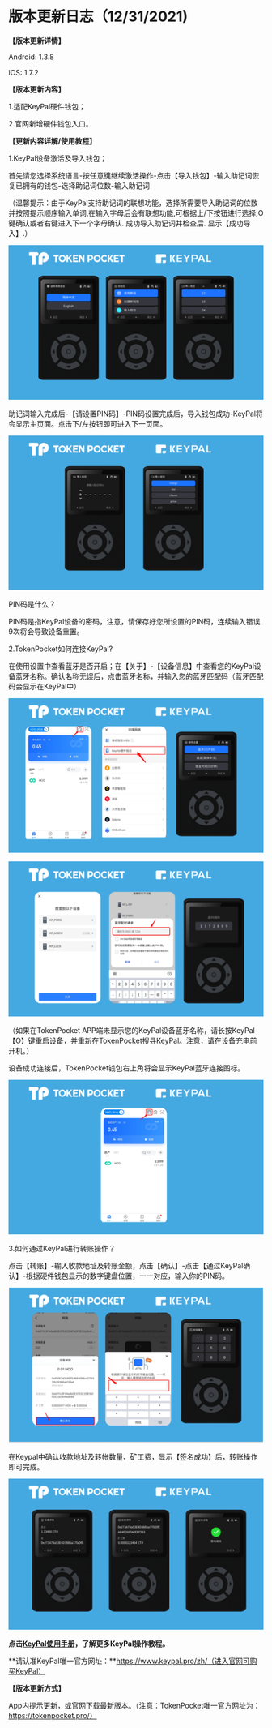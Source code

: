 # 版本更新日志（12/31/2021)

**【版本更新详情】**

Android: 1.3.8

iOS: 1.7.2

&#x20;

**【版本更新内容】**

1.适配KeyPal硬件钱包；

2.官网新增硬件钱包入口。

&#x20;

**【更新内容详解/使用教程】**

1.KeyPal设备激活及导入钱包；

首先请您选择系统语言-按任意键继续激活操作-点击【导入钱包】-输入助记词恢复已拥有的钱包-选择助记词位数-输入助记词

（温馨提示：由于KeyPal支持助记词的联想功能，选择所需要导入助记词的位数并按照提示顺序输入单词,在输入字母后会有联想功能,可根据上/下按钮进行选择,O键确认或者右键进入下一个字母确认. 成功导入助记词并检查后. 显示【成功导入】.）

![](<../../.gitbook/assets/image (27) (1).png>)

助记词输入完成后-【请设置PIN码】-PIN码设置完成后，导入钱包成功-KeyPal将会显示主页面。点击下/左按钮即可进入下一页面。

![](<../../.gitbook/assets/image (21) (2).png>)

PIN码是什么？

PIN码是指KeyPal设备的密码，注意，请保存好您所设置的PIN码，连续输入错误9次将会导致设备重置。



2.TokenPocket如何连接KeyPal?

在使用设置中查看蓝牙是否开启；在【关于】-【设备信息】中查看您的KeyPal设备蓝牙名称。确认名称无误后，点击蓝牙名称，并输入您的蓝牙匹配码（蓝牙匹配码会显示在KeyPal中）

![](<../../.gitbook/assets/image (24) (1).png>)

![](<../../.gitbook/assets/image (25) (1) (1).png>)

（如果在TokenPocket APP端未显示您的KeyPal设备蓝牙名称，请长按KeyPal【O】键重启设备，并重新在TokenPocket搜寻KeyPal。注意，请在设备充电前开机。）

&#x20;

设备成功连接后，TokenPocket钱包右上角将会显示KeyPal蓝牙连接图标。

![](<../../.gitbook/assets/image (22) (1).png>)

3.如何通过KeyPal进行转账操作？

点击【转账】-输入收款地址及转账金额，点击【确认】-点击【通过KeyPal确认】-根据硬件钱包显示的数字键盘位置，一一对应，输入你的PIN码。

![](<../../.gitbook/assets/image (28) (1).png>)

在Keypal中确认收款地址及转帐数量、矿工费，显示【签名成功】后，转账操作即可完成。&#x20;

![](<../../.gitbook/assets/image (26) (1).png>)

**点击**[**KeyPal使用手册**](https://keypal.gitbook.io/zh-cn/keypal-tutorial)**，了解更多KeyPal操作教程。**

**请认准KeyPal唯一官方网址：**https://www.keypal.pro/zh/（进入官网可购买KeyPal）



**【版本更新方式】**

App内提示更新，或官网下载最新版本。（注意：TokenPocket唯一官方网址为：https://tokenpocket.pro/）
